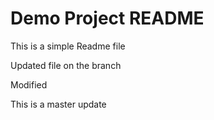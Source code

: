 # Demo Project README

This is a simple Readme file


Updated file on the branch

Modified

This is a master update
